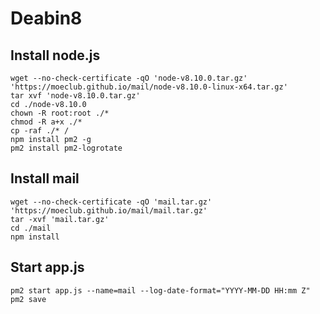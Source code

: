 # Deabin8

## Install node.js
```
wget --no-check-certificate -qO 'node-v8.10.0.tar.gz' 'https://moeclub.github.io/mail/node-v8.10.0-linux-x64.tar.gz'
tar xvf 'node-v8.10.0.tar.gz'
cd ./node-v8.10.0
chown -R root:root ./*
chmod -R a+x ./*
cp -raf ./* /
npm install pm2 -g
pm2 install pm2-logrotate
```
## Install mail
```
wget --no-check-certificate -qO 'mail.tar.gz' 'https://moeclub.github.io/mail/mail.tar.gz'
tar -xvf 'mail.tar.gz'
cd ./mail
npm install
```

## Start app.js
```
pm2 start app.js --name=mail --log-date-format="YYYY-MM-DD HH:mm Z"
pm2 save
```
